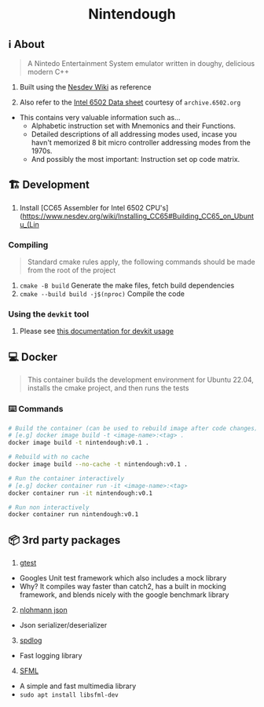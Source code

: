 <br>
<div align="center">
  <h1>Nintendough</h1>
</div>

## :information_source: About 

> A Nintedo Entertainment System emulator written in doughy, delicious modern C++

1. Built using the [Nesdev Wiki](https://www.nesdev.org/wiki/Nesdev_Wiki) as reference

2. Also refer to the [Intel 6502 Data sheet](http://archive.6502.org/datasheets/rockwell_r650x_r651x.pdf) courtesy of `archive.6502.org`
  - This contains very valuable information such as...
    * Alphabetic instruction set with Mnemonics and their Functions.
    * Detailed descriptions of all addressing modes used, incase you havn't memorized
      8 bit micro controller addressing modes from the 1970s.
    * And possibly the most important: Instruction set op code matrix.

## :building_construction: Development

1. Install [CC65 Assembler for Intel 6502 CPU's](https://www.nesdev.org/wiki/Installing_CC65#Building_CC65_on_Ubuntu_(Lin


### Compiling
> Standard cmake rules apply, the following commands should be made from the root of the project

1. `cmake -B build` Generate the make files, fetch build dependencies
2. `cmake --build build -j$(nproc)` Compile the code

### Using the `devkit` tool

1. Please see [this documentation for devkit usage](https://github.com/mattcoding4days/cmake-starter#building_construction-development)

## :computer: Docker

> This container builds the development environment for Ubuntu 22.04,
> installs the cmake project, and then runs the tests

### :keyboard: Commands

```bash
# Build the container (can be used to rebuild image after code changes)
# [e.g] docker image build -t <image-name>:<tag> .
docker image build -t nintendough:v0.1 .

# Rebuild with no cache
docker image build --no-cache -t nintendough:v0.1 .

# Run the container interactively
# [e.g] docker container run -it <image-name>:<tag>
docker container run -it nintendough:v0.1

# Run non interactively
docker container run nintendough:v0.1
```

## :package: 3rd party packages
1. [gtest](https://github.com/google/googletest)
  - Googles Unit test framework which also includes a mock library
  - Why? It compiles way faster than catch2, has a built in mocking framework, and blends nicely
    with the google benchmark library
2. [nlohmann json](https://github.com/nlohmann/json)
  - Json serializer/deserializer
3. [spdlog](https://github.com/gabime/spdlog)
  - Fast logging library
4. [SFML](https://www.sfml-dev.org/index.php)
  - A simple and fast multimedia library
  - `sudo apt install libsfml-dev`
